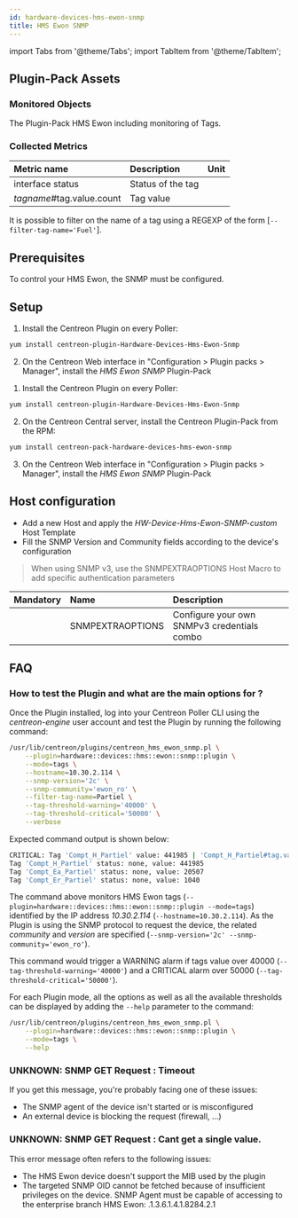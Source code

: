 ```yaml
---
id: hardware-devices-hms-ewon-snmp
title: HMS Ewon SNMP
---
```

import Tabs from '@theme/Tabs';
import TabItem from '@theme/TabItem';


## Plugin-Pack Assets

### Monitored Objects

The Plugin-Pack HMS Ewon including monitoring of Tags.

### Collected Metrics

<Tabs groupId="sync">
<TabItem value="Tags" label="Tags">

| Metric name                | Description        | Unit |
| :------------------------- | :----------------- | :--- |
| interface status           | Status of the tag  |      |
| *tagname*#tag.value.count  | Tag value          |      |

It is possible to filter on the name of a tag using a REGEXP of the form [```--filter-tag-name='Fuel'```].

</TabItem>
</Tabs>

## Prerequisites

To control your HMS Ewon, the SNMP must be configured.

## Setup

<Tabs groupId="sync">
<TabItem value="Online IMP Licence & IT-100 Editions" label="Online IMP Licence & IT-100 Editions">

1. Install the Centreon Plugin on every Poller:

```bash
yum install centreon-plugin-Hardware-Devices-Hms-Ewon-Snmp
```

2. On the Centreon Web interface in "Configuration > Plugin packs > Manager", install the *HMS Ewon SNMP* Plugin-Pack

</TabItem>
<TabItem value="Offline IMP License" label="Offline IMP License">

1. Install the Centreon Plugin on every Poller:

```bash
yum install centreon-plugin-Hardware-Devices-Hms-Ewon-Snmp
```

2. On the Centreon Central server, install the Centreon Plugin-Pack from the RPM:

```bash
yum install centreon-pack-hardware-devices-hms-ewon-snmp
```

3. On the Centreon Web interface in "Configuration > Plugin packs > Manager", install the *HMS Ewon SNMP* Plugin-Pack

</TabItem>
</Tabs>

## Host configuration 

* Add a new Host and apply the *HW-Device-Hms-Ewon-SNMP-custom* Host Template
* Fill the SNMP Version and Community fields according to the device's configuration

> When using SNMP v3, use the SNMPEXTRAOPTIONS Host Macro to add specific authentication parameters

| Mandatory | Name             | Description                                    |
| :-------- | :--------------- | :--------------------------------------------- |
|           | SNMPEXTRAOPTIONS | Configure your own SNMPv3 credentials combo    |

## FAQ

### How to test the Plugin and what are the main options for ?

Once the Plugin installed, log into your Centreon Poller CLI using the *centreon-engine* user account 
and test the Plugin by running the following command:

```bash
/usr/lib/centreon/plugins/centreon_hms_ewon_snmp.pl \
    --plugin=hardware::devices::hms::ewon::snmp::plugin \
    --mode=tags \
    --hostname=10.30.2.114 \
    --snmp-version='2c' \
    --snmp-community='ewon_ro' \
    --filter-tag-name=Partiel \
    --tag-threshold-warning='40000' \
    --tag-threshold-critical='50000' \
    --verbose
```

Expected command output is shown below: 

```bash
CRITICAL: Tag 'Compt_H_Partiel' value: 441985 | 'Compt_H_Partiel#tag.value.count'=441985;0:40000;0:50000;; 'Compt_Ea_Partiel#tag.value.count'=20507;0:40000;0:50000;; 'Compt_Er_Partiel#tag.value.count'=1040;0:40000;0:50000;;
Tag 'Compt_H_Partiel' status: none, value: 441985
Tag 'Compt_Ea_Partiel' status: none, value: 20507
Tag 'Compt_Er_Partiel' status: none, value: 1040
```

The command above monitors HMS Ewon tags (```--plugin=hardware::devices::hms::ewon::snmp::plugin --mode=tags```) identified
by the IP address *10.30.2.114* (```--hostname=10.30.2.114```). As the Plugin is using the SNMP protocol to request the device, the related
*community* and *version* are specified (```--snmp-version='2c' --snmp-community='ewon_ro'```).

This command would trigger a WARNING alarm if tags value over 40000 
(```--tag-threshold-warning='40000'```) and a CRITICAL alarm over 50000 (```--tag-threshold-critical='50000'```).

For each Plugin mode, all the options as well as all the available thresholds can be displayed by adding the ```--help```
parameter to the command:

```bash
/usr/lib/centreon/plugins/centreon_hms_ewon_snmp.pl \
    --plugin=hardware::devices::hms::ewon::snmp::plugin \
    --mode=tags \
    --help
```

### UNKNOWN: SNMP GET Request : Timeout

If you get this message, you're probably facing one of these issues: 
* The SNMP agent of the device isn't started or is misconfigured 
* An external device is blocking the request (firewall, ...)

### UNKNOWN: SNMP GET Request : Cant get a single value.

This error message often refers to the following issues: 
  - The HMS Ewon device doesn't support the MIB used by the plugin
  - The targeted SNMP OID cannot be fetched because of insufficient privileges on the device. 
    SNMP Agent must be capable of accessing to the enterprise branch HMS Ewon: .1.3.6.1.4.1.8284.2.1
